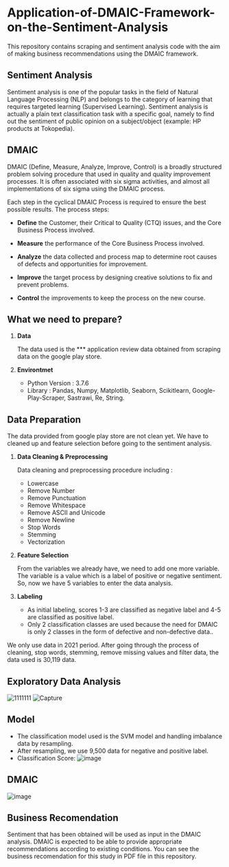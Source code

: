 # Application-of-DMAIC-Framework-on-the-Sentiment-Analysis

This repository contains scraping and sentiment analysis code with the aim of making business recommendations using the DMAIC framework.

## Sentiment Analysis
Sentiment analysis is one of the popular tasks in the field of Natural Language Processing (NLP) and belongs to the category of learning that requires targeted learning (Supervised Learning). Sentiment analysis is actually a plain text classification task with a specific goal, namely to find out the sentiment of public opinion on a subject/object (example: HP products at Tokopedia). 

## DMAIC
DMAIC (Define, Measure, Analyze, Improve, Control) is a broadly structured problem solving procedure that
used in quality and quality improvement processes. It is often associated
with six sigma activities, and almost all implementations of six sigma
using the DMAIC process.

Each step in the cyclical DMAIC Process is required to ensure the best possible results. The process steps:

* **Define** the Customer, their Critical to Quality (CTQ) issues, and the Core Business Process involved.

* **Measure** the performance of the Core Business Process involved.

* **Analyze** the data collected and process map to determine root causes of defects and opportunities for improvement.

* **Improve** the target process by designing creative solutions to fix and prevent problems.

* **Control** the improvements to keep the process on the new course.


## What we need to prepare?
1.   **Data**

     The data used is the *** application review data obtained from scraping data on the google play store.

2.   **Environtmet**
      *   Python Version : 3.7.6
      *   Library : Pandas, Numpy, Matplotlib, Seaborn, Scikitlearn, Google-Play-Scraper, Sastrawi, Re, String.

## Data Preparation
The data provided from google play store are not clean yet. We have to cleaned up and feature selection before going to the sentiment analysis.
1.   **Data Cleaning & Preprocessing**

     Data cleaning and preprocessing procedure including :
     *    Lowercase
     *    Remove Number
     *    Remove Punctuation
     *    Remove Whitespace
     *    Remove ASCII and Unicode
     *    Remove Newline
     *    Stop Words
     *    Stemming
     *    Vectorization

2.   **Feature Selection**

     From the variables we already have, we need to add one more variable. The variable is a value which is a label of positive or negative sentiment. So, now we have 5              variables to enter the data analysis.

3.   **Labeling**
     *    As initial labeling, scores 1-3 are classified as negative label and 4-5 are classified as positive label.
     * Only 2 classification classes are used because the need for DMAIC is only 2 classes in the form of defective and non-defective data..

We only use data in 2021 period. After going through the process of cleaning, stop words, stemming, remove missing values and filter data, the data used is 30,119 data.

## Exploratory Data Analysis
![1111111](https://user-images.githubusercontent.com/83490369/128549277-95ee010d-b9c8-4591-8531-0f1448a86f44.PNG)
![Capture](https://user-images.githubusercontent.com/83490369/128549601-be4bb81a-1a8b-4534-a954-138638f4697d.PNG)


## Model
*    The classification model used is the SVM model and handling imbalance data by resampling.
*    After resampling, we use 9,500 data for negative and positive label.
*    Classification Score:
![image](https://user-images.githubusercontent.com/83490369/128548359-d9f7a74d-9245-4a94-b8db-d46897a7f454.png)

## DMAIC
![image](https://user-images.githubusercontent.com/83490369/128550043-d532b1dd-4e0c-412e-a0fa-804c6833885c.png)


## Business Recomendation
Sentiment that has been obtained will be used as input in the DMAIC analysis. DMAIC is expected to be able to provide appropriate recommendations according to existing conditions. You can see the business recomendation for this study in PDF file in this repository.






